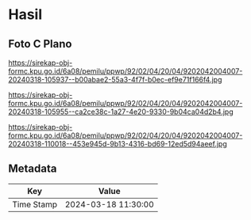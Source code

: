 # Hasil

## Foto C Plano

https://sirekap-obj-formc.kpu.go.id/6a08/pemilu/ppwp/92/02/04/20/04/9202042004007-20240318-105937--b00abae2-55a3-4f7f-b0ec-ef9e71f166f4.jpg

https://sirekap-obj-formc.kpu.go.id/6a08/pemilu/ppwp/92/02/04/20/04/9202042004007-20240318-105955--ca2ce38c-1a27-4e20-9330-9b04ca04d2b4.jpg

https://sirekap-obj-formc.kpu.go.id/6a08/pemilu/ppwp/92/02/04/20/04/9202042004007-20240318-110018--453e945d-9b13-4316-bd69-12ed5d94aeef.jpg


## Metadata

| Key        | Value               |
| ---------- | ------------------- |
| Time Stamp | 2024-03-18 11:30:00 |



